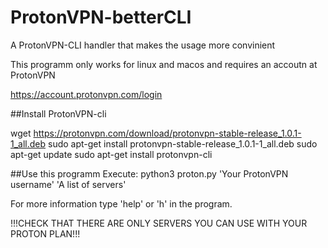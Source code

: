 # ProtonVPN-betterCLI
A ProtonVPN-CLI handler that makes the usage more convinient

This programm only works for linux and macos and requires an accoutn at ProtonVPN

https://account.protonvpn.com/login

##Install ProtonVPN-cli

wget https://protonvpn.com/download/protonvpn-stable-release_1.0.1-1_all.deb
sudo apt-get install protonvpn-stable-release_1.0.1-1_all.deb
sudo apt-get update
sudo apt-get install protonvpn-cli

##Use this programm
Execute:
  python3 proton.py 'Your ProtonVPN username' 'A list of servers'
  
For more information type 'help' or 'h' in the program. 
  
 !!!CHECK THAT THERE ARE ONLY SERVERS YOU CAN USE WITH YOUR PROTON PLAN!!!
